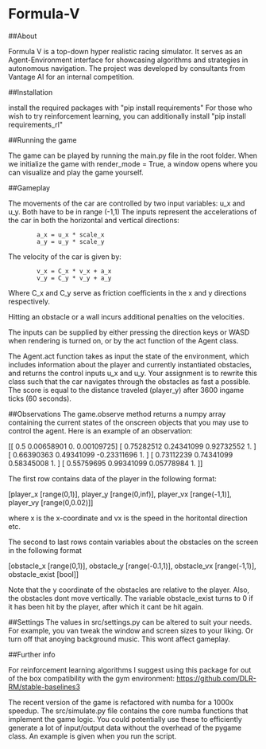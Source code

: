 # Formula-V
 
##About

Formula V is a top-down hyper realistic racing simulator. It serves as an Agent-Environment interface for showcasing algorithms and strategies in autonomous navigation. The project was developed by consultants from Vantage AI for an internal competition.

##Installation

install the required packages with "pip install requirements"
For those who wish to try reinforcement learning, you can additionally install "pip install requirements_rl"

##Running the game

The game can be played by running the main.py file in the root folder. When we initialize the game with render_mode = True,
a window opens where you can visualize and play the game yourself.

##Gameplay

The movements of the car are controlled by two input variables: u_x and u_y. Both have to be in range (-1,1)
The inputs represent the accelerations of the car in both the horizontal and vertical directions:
```
        a_x = u_x * scale_x
        a_y = u_y * scale_y
```
The velocity of the car is given by:
```
        v_x = C_x * v_x + a_x
        v_y = C_y * v_y + a_y 
```
Where C_x and C_y serve as friction coefficients in the x and y directions respectively.

Hitting an obstacle or a wall incurs additional penalties on the velocities.

The inputs can be supplied by either pressing the direction keys or WASD when rendering is turned on, or by the act function of the Agent class. 

The Agent.act function takes as input the state of the environment, which includes information about the player and currently instantiated obstacles, and returns the control inputs u_x and u_y. Your assignment is to rewrite this class such that the car navigates through the obstacles as fast a possible. The score is equal to the distance traveled (player_y) after 3600 ingame ticks (60 seconds). 

##Observations
The game.observe method returns a numpy array containing the current states of the onscreen objects that you may use to control the agent. Here is an example of an observation:

[[ 0.5         0.00658901  0.          0.00109725]
 [ 0.75282512  0.24341099  0.92732552  1.        ]
 [ 0.66390363  0.49341099 -0.23311696  1.        ]
 [ 0.73112239  0.74341099  0.58345008  1.        ]
 [ 0.55759695  0.99341099  0.05778984  1.        ]]

The first row contains data of the player in the following format:

 [player_x [range(0,1)], player_y [range(0,inf)], player_vx [range(-1,1)], player_vy [range(0,0.02)]]
 
where x is the x-coordinate and vx is the speed in the horitontal direction etc.

The second to last rows contain variables about the obstacles on the screen in the following format

 [obstacle_x [range(0,1)], obstacle_y [range(-0.1,1)], obstacle_vx [range(-1,1)], obstacle_exist [bool]]
 
Note that the y coordinate of the obstacles are relative to the player. Also, the obstacles dont move vertically. The variable obstacle_exist turns to 0 if it has been hit by the player, after which it cant be hit again. 


##Settings
The values in src/settings.py can be altered to suit your needs. For example, you van tweak the window and screen sizes to your liking. Or turn off that anoying background music. This wont affect gameplay.

##Further info

For reinforcement learning algorithms I suggest using this package for out of the box compatibility with the gym environment:
https://github.com/DLR-RM/stable-baselines3

The recent version of the game is refactored with numba for a 1000x speedup.
The src/simulate.py file contains the core numba functions that implement the game logic. 
You could potentially use these to efficiently generate a lot of input/output data without the overhead of the pygame class.
An example is given when you run the script.